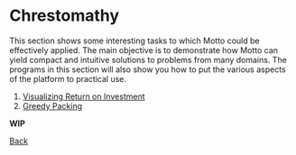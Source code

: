 # Chrestomathy

This section shows some interesting tasks to which Motto could be effectively applied.
The main objective is to demonstrate how Motto can yield compact and intuitive solutions to problems from many domains.
The programs in this section will also show you how to put the various aspects of the platform to practical use.

1. [Visualizing Return on Investment](sample/roi.md)
2. [Greedy Packing](sample/pack.md)

**WIP**

[Back](index.md)